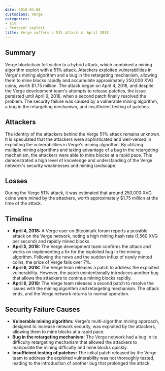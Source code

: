 ```yaml
---
date: 2018-04-04
custodians: Verge
categories:
- 51%
- Protocol exploit
title: Verge suffers a 51% attack in April 2018
---
```


## Summary

Verge blockchain fell victim to a hybrid attack, which combined a mining algorithm exploit with a 51% attack. Attackers exploited vulnerabilities in Verge's mining algorithm and a bug in the retargeting mechanism, allowing them to mine blocks rapidly and accumulate approximately 250,000 XVG coins, worth $1.75 million. The attack began on April 4, 2018, and despite the Verge development team's attempts to release patches, the issue persisted until April 9, 2018, when a second patch finally resolved the problem. The security failure was caused by a vulnerable mining algorithm, a bug in the retargeting mechanism, and insufficient testing of patches.

## Attackers

The identity of the attackers behind the Verge 51% attack remains unknown. It is speculated that the attackers were sophisticated and well-versed in exploiting the vulnerabilities in Verge's mining algorithm. By utilizing multiple mining algorithms and taking advantage of a bug in the retargeting mechanism, the attackers were able to mine blocks at a rapid pace. This demonstrated a high level of knowledge and understanding of the Verge network's security weaknesses and mining landscape.

## Losses

During the Verge 51% attack, it was estimated that around 250,000 XVG coins were mined by the attackers, worth approximately $1.75 million at the time of the attack.

## Timeline

- **April 4, 2018:** A Verge user on Bitcointalk forum reports a possible attack on the Verge network, noting a high mining hash rate (1,560 XVG per second) and rapidly mined blocks.
- **April 5, 2018:** The Verge development team confirms the attack and works on implementing a fix for the exploited bug in the mining algorithm. Following the news and the sudden influx of newly minted coins, the price of Verge falls over 7%.
- **April 6, 2018:** The Verge team releases a patch to address the exploited vulnerability. However, the patch unintentionally introduces another bug that allows the attackers to continue mining blocks rapidly.
- **April 9, 2018:** The Verge team releases a second patch to resolve the issues with the mining algorithm and retargeting mechanism. The attack ends, and the Verge network returns to normal operation.

## Security Failure Causes

- **Vulnerable mining algorithm:** Verge's multi-algorithm mining approach, designed to increase network security, was exploited by the attackers, allowing them to mine blocks at a rapid pace.
- **Bug in the retargeting mechanism:** The Verge network had a bug in its difficulty retargeting mechanism that allowed the attackers to manipulate the mining difficulty and mine blocks quickly.
- **Insufficient testing of patches:** The initial patch released by the Verge team to address the exploited vulnerability was not thoroughly tested, leading to the introduction of another bug that prolonged the attack.